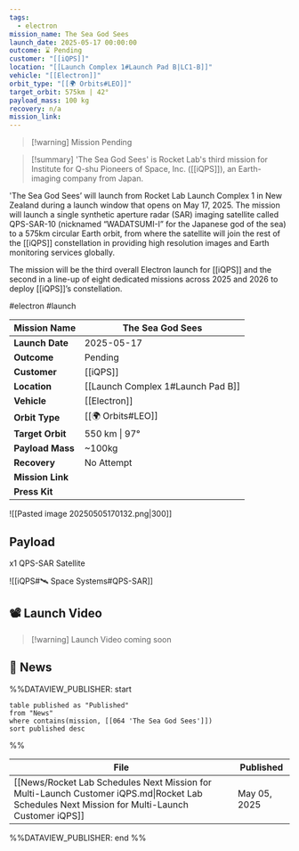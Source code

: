 ```yaml
---
tags:
  - electron
mission_name: The Sea God Sees
launch_date: 2025-05-17 00:00:00
outcome: ⌛ Pending
customer: "[[iQPS]]"
location: "[[Launch Complex 1#Launch Pad B|LC1-B]]"
vehicle: "[[Electron]]"
orbit_type: "[[🌍 Orbits#LEO]]"
target_orbit: 575km | 42°
payload_mass: 100 kg
recovery: n/a
mission_link:
---
```


>[!warning] Mission Pending

>[!summary]
'The Sea God Sees' is Rocket Lab's third mission for Institute for Q-shu Pioneers of Space, Inc. ([[iQPS]]), an Earth-imaging company from Japan.
>
'The Sea God Sees’ will launch from Rocket Lab Launch Complex 1 in New Zealand during a launch window that opens on May 17, 2025. The mission will launch a single synthetic aperture radar (SAR) imaging satellite called QPS-SAR-10 (nicknamed “WADATSUMI-I” for the Japanese god of the sea) to a 575km circular Earth orbit, from where the satellite will join the rest of the [[iQPS]] constellation in providing high resolution images and Earth monitoring services globally.
>
The mission will be the third overall Electron launch for [[iQPS]] and the second in a line-up of eight dedicated missions across 2025 and 2026 to deploy [[iQPS]]’s constellation. 


#electron #launch

| **Mission Name** | The Sea God Sees                  |
| ---------------- | --------------------------------- |
| **Launch Date**  | 2025-05-17                        |
| **Outcome**      | Pending                           |
| **Customer**     | [[iQPS]]                          |
| **Location**     | [[Launch Complex 1#Launch Pad B]] |
| **Vehicle**      | [[Electron]]                      |
| **Orbit Type**   | [[🌍 Orbits#LEO]]                 |
| **Target Orbit** | 550 km &#124; 97°                 |
| **Payload Mass** | ~100kg                            |
| **Recovery**     | No Attempt                        |
| **Mission Link** |                                   |
| **Press Kit**    |                                   |

![[Pasted image 20250505170132.png|300]]

## Payload

x1 QPS-SAR Satellite

![[iQPS#🛰️ Space Systems#QPS-SAR]]


## 📽️ Launch Video

>[!warning] Launch Video coming soon


## 📰 News

%%DATAVIEW_PUBLISHER: start
```
table published as "Published"
from "News"
where contains(mission, [[064 'The Sea God Sees']])
sort published desc
```
%%

| File                                                                                                                                             | Published    |
| ------------------------------------------------------------------------------------------------------------------------------------------------ | ------------ |
| [[News/Rocket Lab Schedules Next Mission for  Multi-Launch Customer iQPS.md\|Rocket Lab Schedules Next Mission for  Multi-Launch Customer iQPS]] | May 05, 2025 |

%%DATAVIEW_PUBLISHER: end %%